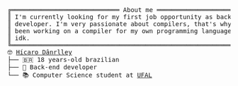 <pre style="font-family:Menlo,'DejaVu Sans Mono',consolas,'Courier New',monospace">╔═════════════════════════════ About me ═════════════════════════════╗
║ I&#x27;m currently looking for my first job opportunity as back-end     ║
║ developer. I&#x27;m very passionate about compilers, that&#x27;s why I&#x27;ve    ║
║ been working on a compiler for my own programming language called  ║
║ idk.                                                               ║
╚════════════════════════════════════════════════════════════════════╝
🤓 <a href="https://websiteportfolio13.herokuapp.com">Hícaro Dânrlley</a>                                                    
├── 🇧🇷 18 years-old brazilian                                         
├── 🔧 Back-end developer                                             
└── 📚 Computer Science student at <a href="https://ufal.br/">UFAL</a>                               
</pre>